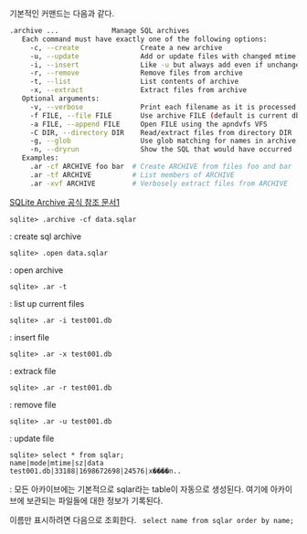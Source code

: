 기본적인 커맨드는 다음과 같다.
```bash
.archive ...             Manage SQL archives
   Each command must have exactly one of the following options:
     -c, --create               Create a new archive
     -u, --update               Add or update files with changed mtime
     -i, --insert               Like -u but always add even if unchanged
     -r, --remove               Remove files from archive
     -t, --list                 List contents of archive
     -x, --extract              Extract files from archive
   Optional arguments:
     -v, --verbose              Print each filename as it is processed
     -f FILE, --file FILE       Use archive FILE (default is current db)
     -a FILE, --append FILE     Open FILE using the apndvfs VFS
     -C DIR, --directory DIR    Read/extract files from directory DIR
     -g, --glob                 Use glob matching for names in archive
     -n, --dryrun               Show the SQL that would have occurred
   Examples:
     .ar -cf ARCHIVE foo bar  # Create ARCHIVE from files foo and bar
     .ar -tf ARCHIVE          # List members of ARCHIVE
     .ar -xvf ARCHIVE         # Verbosely extract files from ARCHIVE
```
[SQLite Archive 공식 참조 문서1](http://sqlite.org/cli.html#sqlite_archive_support)
```sqlite
sqlite> .archive -cf data.sqlar
```
: create sql archive
```sqlite
sqlite> .open data.sqlar
```
: open archive
```sqlite
sqlite> .ar -t
```
: list up current files
```sqlite
sqlite> .ar -i test001.db
```
: insert file
```
sqlite> .ar -x test001.db
```
: extrack file
```
sqlite> .ar -r test001.db
```
: remove file
```
sqlite> .ar -u test001.db
```
: update file

```sqlite
sqlite> select * from sqlar;
name|mode|mtime|sz|data
test001.db|33188|1698672698|24576|x����n..
```
: 모든 아카이브에는 기본적으로 sqlar라는 table이 자동으로 생성된다.
여기에 아카이브에 보관되는 파일들에 대한 정보가 기록된다.

이름만 표시하려면 다음으로 조회한다.
` select name from sqlar order by name;`
